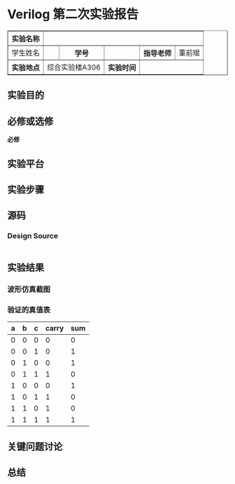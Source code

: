 # Verilog 第二次实验报告

<table border="1">
  <tr>
    <th>实验名称</th>
    <td colspan="5"></td>
  </tr>
  <tr>
    <td>学生姓名</td>
    <td></td>
    <th>学号</th>
	<td></td>
    <th>指导老师</th> 
    <td>董前琨</td>
  </tr>
  <tr>
    <th>实验地点</th>
    <td colspan="2">综合实验楼A306</td>
    <th>实验时间</th>
    <td colspan="2"></td>
  </tr>
</table>

## 实验目的

## 必修或选修

**必修**

## 实验平台

## 实验步骤

## 源码

### Design Source

```verilog

```

## 实验结果

### 波形仿真截图

### 验证的真值表

| a    | b    | c    | carry | sum  |
| ---- | ---- | ---- | ----- | ---- |
| 0    | 0    | 0    | 0     | 0    |
| 0    | 0    | 1    | 0     | 1    |
| 0    | 1    | 0    | 0     | 1    |
| 0    | 1    | 1    | 1     | 0    |
| 1    | 0    | 0    | 0     | 1    |
| 1    | 0    | 1    | 1     | 0    |
| 1    | 1    | 0    | 1     | 0    |
| 1    | 1    | 1    | 1     | 1    |

## 关键问题讨论

## 总结

